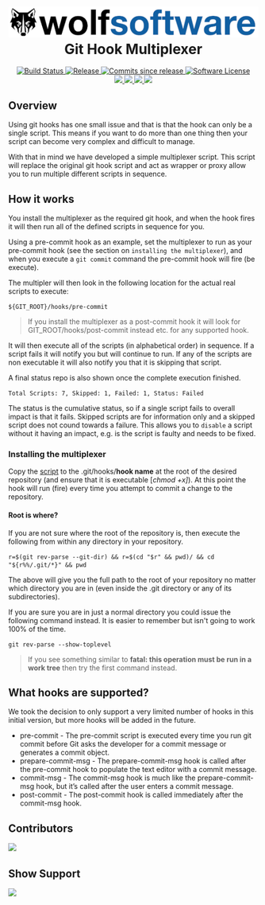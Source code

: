 <h1 align="center">
	<a href="https://github.com/WolfSoftware">
		<img src="https://raw.githubusercontent.com/WolfSoftware/branding/master/images/general/banners/64/black-and-white.png" alt="Wolf Software Logo" />
	</a>
	<br>
	Git Hook Multiplexer
</h1>


<p align="center">
	<a href="https://travis-ci.com/GitToolbox/git-hook-multiplexer">
		<img src="https://img.shields.io/travis/com/GitToolbox/git-hook-multiplexer/master?style=for-the-badge&logo=travis" alt="Build Status">
	</a>
	<a href="https://github.com/GitToolbox/git-hook-multiplexer/releases/latest">
		<img src="https://img.shields.io/github/v/release/GitToolbox/git-hook-multiplexer?color=blue&style=for-the-badge&logo=github&logoColor=white&label=Latest%20Release" alt="Release">
	</a>
	<a href="https://github.com/GitToolbox/git-hook-multiplexer/releases/latest">
		<img src="https://img.shields.io/github/commits-since/GitToolbox/git-hook-multiplexer/latest.svg?color=blue&style=for-the-badge&logo=github&logoColor=white" alt="Commits since release">
	</a>
	<a href="LICENSE.md">
		<img src="https://img.shields.io/badge/license-MIT-blue?style=for-the-badge&logo=read-the-docs&logoColor=white" alt="Software License">
	</a>
	<br>
	<a href=".github/CODE_OF_CONDUCT.md">
		<img src="https://img.shields.io/badge/Code%20of%20Conduct-blue?style=for-the-badge&logo=read-the-docs&logoColor=white" />
	</a>
	<a href=".github/CONTRIBUTING.md">
		<img src="https://img.shields.io/badge/Contributing-blue?style=for-the-badge&logo=read-the-docs&logoColor=white" />
	</a>
	<a href=".github/SECURITY.md">
		<img src="https://img.shields.io/badge/Report%20Security%20Concern-blue?style=for-the-badge&logo=read-the-docs&logoColor=white" />
	</a>
	<a href=".github/SUPPORT.md">
		<img src="https://img.shields.io/badge/Get%20Support-blue?style=for-the-badge&logo=read-the-docs&logoColor=white" />
	</a>
</p>

## Overview

Using git hooks has one small issue and that is that the hook can only be a single script. This means if you want to do more than one thing then your script can become very complex and difficult to manage.

With that in mind we have developed a simple multiplexer script. This script will replace the original git hook script and act as wrapper or proxy allow you to run multiple different scripts in sequence.

## How it works

You install the multiplexer as the required git hook, and when the hook fires it will then run all of the defined scripts in sequence for you.

Using a pre-commit hook as an example, set the multiplexer to run as your pre-commit hook (see the section on `installing the multiplexer`), and when you execute a `git commit` command the pre-commit hook will fire (be execute).

The multipler will then look in the following location for the actual real scripts to execute:

```shell
${GIT_ROOT}/hooks/pre-commit
```

> If you install the multiplexer as a post-commit hook it will look for GIT_ROOT/hooks/post-commit instead etc. for any supported hook.

It will then execute all of the scripts (in alphabetical order) in sequence. If a script fails it will notify you but will continue to run. If any of the scripts are non executable it will also notify you that it is skipping that script.

A final status repo is also shown once the complete execution finished.

```shell
Total Scripts: 7, Skipped: 1, Failed: 1, Status: Failed
```

The status is the cumulative status, so if a single script fails to overall impact is that it fails. Skipped scripts are for information only and a skipped script does not cound towards a failure. This allows you to `disable` a script without it having an impact, e.g. is the script is faulty and needs to be fixed.

### Installing the multiplexer

Copy the [script](src/multiplexer) to the .git/hooks/**hook name** at the root of the desired repository (and ensure that it is executable [*chmod +x]*). At this point the hook will run (fire) every time you attempt to commit a change to the repository.

#### Root is where?

If you are not sure where the root of the repository is, then execute the following from within any directory in your repository.

```shell
r=$(git rev-parse --git-dir) && r=$(cd "$r" && pwd)/ && cd "${r%%/.git/*}" && pwd
```

The above will give you the full path to the root of your repository no matter which directory you are in (even inside the .git directory or any of its subdirectories).

If you are sure you are in just a normal directory you could issue the following command instead. It is easier to remember but isn't going to work 100% of the time.

```shell
git rev-parse --show-toplevel
```

> If you see something similar to **fatal: this operation must be run in a work tree** then try the first command instead.

## What hooks are supported?

We took the decision to only support a very limited number of hooks in this initial version, but more hooks will be added in the future.

* pre-commit - The pre-commit script is executed every time you run git commit before Git asks the developer for a commit message or generates a commit object.
* prepare-commit-msg - The prepare-commit-msg hook is called after the pre-commit hook to populate the text editor with a commit message. 
* commit-msg - The commit-msg hook is much like the prepare-commit-msg hook, but it’s called after the user enters a commit message.
* post-commit - The post-commit hook is called immediately after the commit-msg hook.


## Contributors

<p>
	<a href="https://github.com/TGWolf">
		<img src="https://img.shields.io/badge/Wolf-black?style=for-the-badge" />
	</a>
</p>

## Show Support

<p>
	<a href="https://ko-fi.com/wolfsoftware">
		<img src="https://img.shields.io/badge/Ko%20Fi-blue?style=for-the-badge&logo=ko-fi&logoColor=white" />
	</a>
</p>
